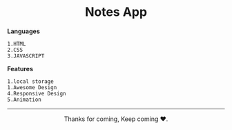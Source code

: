 <h1 align="center">Notes App</h1>


**Languages**
```
1.HTML
2.CSS
3.JAVASCRIPT
```
**Features**
```
1.local storage
1.Awesome Design
4.Responsive Design
5.Animation
```


<hr>
<p align="center">Thanks for coming, Keep coming ❤️.</p>